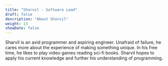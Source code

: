 ```yaml
---
title: "Sharvil - Software Lead"
draft: false
description: "About Sharvil"
weight: 13
showDate: false
---
```


Sharvil is an avid programmer and aspiring engineer. Unafraid of failure, he cares more about the experience of making something unique. In his free time, he likes to play video games reading sci-fi books. Sharvil hopes to apply his current knowledge and further his understanding of programming.
